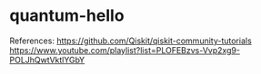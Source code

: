 # quantum-hello

References:
https://github.com/Qiskit/qiskit-community-tutorials
https://www.youtube.com/playlist?list=PLOFEBzvs-Vvp2xg9-POLJhQwtVktlYGbY

